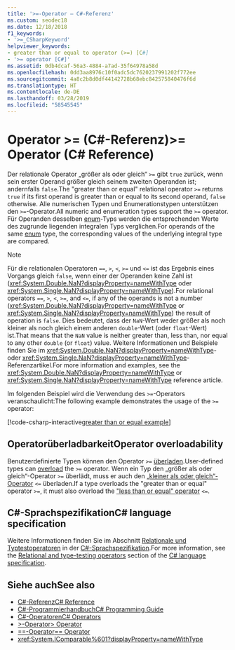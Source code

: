 ```yaml
---
title: '>=-Operator – C#-Referenz'
ms.custom: seodec18
ms.date: 12/18/2018
f1_keywords:
- '>=_CSharpKeyword'
helpviewer_keywords:
- greater than or equal to operator (>=) [C#]
- '>= operator [C#]'
ms.assetid: 0db4dcaf-56a3-4884-a7ad-35f64978a58d
ms.openlocfilehash: 0dd3aa8976c10f0adc5dc7620237991202f772ee
ms.sourcegitcommit: 4a8c2b8d0df44142728b68ebc842575840476f6d
ms.translationtype: HT
ms.contentlocale: de-DE
ms.lasthandoff: 03/28/2019
ms.locfileid: "58545545"
---
```

# <a name="-operator-c-reference"></a><span data-ttu-id="9d02d-102">Operator >= (C#-Referenz)</span><span class="sxs-lookup"><span data-stu-id="9d02d-102">>= Operator (C# Reference)</span></span>

<span data-ttu-id="9d02d-103">Der relationale Operator „größer als oder gleich“ `>=` gibt `true` zurück, wenn sein erster Operand größer gleich seinem zweiten Operanden ist; andernfalls `false`.</span><span class="sxs-lookup"><span data-stu-id="9d02d-103">The "greater than or equal" relational operator `>=` returns `true` if its first operand is greater than or equal to its second operand, `false` otherwise.</span></span> <span data-ttu-id="9d02d-104">Alle numerischen Typen und Enumerationstypen unterstützen den `>=`-Operator.</span><span class="sxs-lookup"><span data-stu-id="9d02d-104">All numeric and  enumeration types support the `>=` operator.</span></span> <span data-ttu-id="9d02d-105">Für Operanden desselben [enum](../keywords/enum.md)-Typs werden die entsprechenden Werte des zugrunde liegenden integralen Typs verglichen.</span><span class="sxs-lookup"><span data-stu-id="9d02d-105">For operands of the same [enum](../keywords/enum.md) type, the corresponding values of the underlying integral type are compared.</span></span>

> [!NOTE]
> <span data-ttu-id="9d02d-106">Für die relationalen Operatoren `==`, `>`, `<`, `>=` und `<=` ist das Ergebnis eines Vorgangs gleich `false`, wenn einer der Operanden keine Zahl ist (<xref:System.Double.NaN?displayProperty=nameWithType> oder <xref:System.Single.NaN?displayProperty=nameWithType>).</span><span class="sxs-lookup"><span data-stu-id="9d02d-106">For relational operators `==`, `>`, `<`, `>=`, and `<=`, if any of the operands is not a number (<xref:System.Double.NaN?displayProperty=nameWithType> or <xref:System.Single.NaN?displayProperty=nameWithType>) the result of operation is `false`.</span></span> <span data-ttu-id="9d02d-107">Dies bedeutet, dass der `NaN`-Wert weder größer als noch kleiner als noch gleich einem anderen `double`-Wert (oder `float`-Wert) ist.</span><span class="sxs-lookup"><span data-stu-id="9d02d-107">That means that the `NaN` value is neither greater than, less than, nor equal to any other `double` (or `float`) value.</span></span> <span data-ttu-id="9d02d-108">Weitere Informationen und Beispiele finden Sie im <xref:System.Double.NaN?displayProperty=nameWithType>- oder <xref:System.Single.NaN?displayProperty=nameWithType>-Referenzartikel.</span><span class="sxs-lookup"><span data-stu-id="9d02d-108">For more information and examples, see the <xref:System.Double.NaN?displayProperty=nameWithType> or <xref:System.Single.NaN?displayProperty=nameWithType> reference article.</span></span>

<span data-ttu-id="9d02d-109">Im folgenden Beispiel wird die Verwendung des `>=`-Operators veranschaulicht:</span><span class="sxs-lookup"><span data-stu-id="9d02d-109">The following example demonstrates the usage of the `>=` operator:</span></span>

[!code-csharp-interactive[greater than or equal example](~/samples/snippets/csharp/language-reference/operators/GreaterAndLessOperatorsExamples.cs#GreaterOrEqual)]

## <a name="operator-overloadability"></a><span data-ttu-id="9d02d-110">Operatorüberladbarkeit</span><span class="sxs-lookup"><span data-stu-id="9d02d-110">Operator overloadability</span></span>

<span data-ttu-id="9d02d-111">Benutzerdefinierte Typen können den Operator `>=` [überladen](../keywords/operator.md).</span><span class="sxs-lookup"><span data-stu-id="9d02d-111">User-defined types can [overload](../keywords/operator.md) the `>=` operator.</span></span> <span data-ttu-id="9d02d-112">Wenn ein Typ den „größer als oder gleich“-Operator `>=` überlädt, muss er auch den [„kleiner als oder gleich“-Operator](less-than-equal-operator.md) `<=` überladen.</span><span class="sxs-lookup"><span data-stu-id="9d02d-112">If a type overloads the "greater than or equal" operator `>=`, it must also overload the ["less than or equal" operator](less-than-equal-operator.md) `<=`.</span></span>

## <a name="c-language-specification"></a><span data-ttu-id="9d02d-113">C#-Sprachspezifikation</span><span class="sxs-lookup"><span data-stu-id="9d02d-113">C# language specification</span></span>

<span data-ttu-id="9d02d-114">Weitere Informationen finden Sie im Abschnitt [Relationale und Typtestoperatoren](~/_csharplang/spec/expressions.md#relational-and-type-testing-operators) in der [C#-Sprachspezifikation](../language-specification/index.md).</span><span class="sxs-lookup"><span data-stu-id="9d02d-114">For more information, see the [Relational and type-testing operators](~/_csharplang/spec/expressions.md#relational-and-type-testing-operators) section of the [C# language specification](../language-specification/index.md).</span></span>

## <a name="see-also"></a><span data-ttu-id="9d02d-115">Siehe auch</span><span class="sxs-lookup"><span data-stu-id="9d02d-115">See also</span></span>

- [<span data-ttu-id="9d02d-116">C#-Referenz</span><span class="sxs-lookup"><span data-stu-id="9d02d-116">C# Reference</span></span>](../index.md)
- [<span data-ttu-id="9d02d-117">C#-Programmierhandbuch</span><span class="sxs-lookup"><span data-stu-id="9d02d-117">C# Programming Guide</span></span>](../../programming-guide/index.md)
- [<span data-ttu-id="9d02d-118">C#-Operatoren</span><span class="sxs-lookup"><span data-stu-id="9d02d-118">C# Operators</span></span>](index.md)
- [<span data-ttu-id="9d02d-119">>-Operator</span><span class="sxs-lookup"><span data-stu-id="9d02d-119">> Operator</span></span>](greater-than-operator.md)
- [<span data-ttu-id="9d02d-120">==-Operator</span><span class="sxs-lookup"><span data-stu-id="9d02d-120">== Operator</span></span>](equality-operators.md#equality-operator-)
- <xref:System.IComparable%601?displayProperty=nameWithType>
